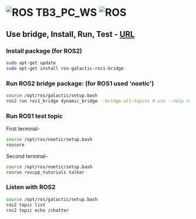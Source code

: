 <!-- https://github.com/Talzoor/TB3_PC_WS -->
# ![ROS](https://img.shields.io/badge/ros-%230A0FF9.svg?style=for-the-badge&logo=ros&logoColor=black)  TB3_PC_WS  ![ROS](https://img.shields.io/badge/ros-%230A0FF9.svg?style=for-the-badge&logo=ros&logoColor=black)

## Use bridge, Install, Run, Test - [URL](https://www.youtube.com/watch?v=uPN2pDWK6hQ)

### Install package (for ROS2)
```bash
sudo apt-get update
sudo apt-get install ros-galactic-ros1-bridge
```

### Run ROS2 bridge package: (for ROS1 used 'noetic')
```bash
source /opt/ros/galactic/setup.bash
ros2 run ros1_bridge dynamic_bridge --bridge-all-topics # use --help to see options
```

### Run ROS1 test topic
First terminal-
```bash
source /opt/ros/noetic/setup.bash
roscore
```

Second terminal-
```bash
source /opt/ros/noetic/setup.bash
rosrun roscpp_tutorials talker
```

### Listen with ROS2
```bash
source /opt/ros/galactic/setup.bash
ros2 topic list
ros2 topic echo /chatter
```



